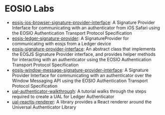# EOSIO Labs

* [eosjs-ios-browser-signature-provider-interface](https://github.com/EOSIO/eosjs-ios-browser-signature-provider-interface): A Signature Provider Interface for communicating with an authenticator from iOS Safari using the EOSIO Authentication Transport Protocol Specification
* [eosjs-ledger-signature-provider](https://github.com/EOSIO/eosjs-ledger-signature-provider): A SignatureProvider for communicating with eosjs from a Ledger device
* [eosjs-signature-provider-interface](https://github.com/EOSIO/eosjs-signature-provider-interface): An abstract class that implements the EOSJS Signature Provider interface, and provides helper methods for interacting with an authenticator using the EOSIO Authentication Transport Protocol Specification
* [eosjs-window-message-signature-provider-interface](https://github.com/EOSIO/eosjs-window-message-signature-provider-interface): A Signature Provider Interface for communicating with an authenticator over the Window Messaging API using the EOSIO Authentication Transport Protocol Specification
* [ual-authenticator-walkthrough](https://github.com/EOSIO/ual-authenticator-walkthrough): A tutorial walks through the steps required to create a UAL for Ledger Authenticator
* [ual-reactjs-renderer](https://github.com/EOSIO/ual-reactjs-renderer): A library provides a React renderer around the Universal Authenticator Library

